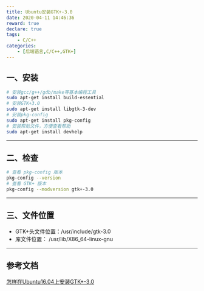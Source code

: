 ```yaml
---
title: Ubuntu安装GTK+-3.0
date: 2020-04-11 14:46:36
reward: true
declare: true
tags: 
	- C/C++ 
categories: 
    - [后端语言,C/C++,GTK+]
---
```


## 一、安装

```bash
# 安装gcc/g++/gdb/make等基本编程工具
sudo apt-get install build-essential
# 安装GTK+3.0
sudo apt-get install libgtk-3-dev
# 安装pkg-config
sudo apt-get install pkg-config
# 安装帮助文件，方便查看帮助
sudo apt-get install devhelp
```

<!--more-->

---

## 二、检查

```bash
# 查看 pkg-config 版本
pkg-config --version
# 查看 GTK+ 版本
pkg-config --modversion gtk+-3.0
```

---

## 三、文件位置

* GTK+头文件位置：/usr/include/gtk-3.0
* 库文件位置： /usr/lib/X86_64-linux-gnu

---

## 参考文档

[怎样在Ubuntu16.04上安装GTK+-3.0](https://blog.csdn.net/singleyellow/article/details/74628428)